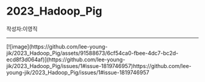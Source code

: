 # 2023_Hadoop_Pig
작성자:이영직
<hr/>
[![image](https://github.com/lee-young-jik/2023_Hadoop_Pig/assets/91588673/6cf54ca0-fbee-4dc7-bc2d-ecd8f3d064af)](https://github.com/lee-young-jik/2023_Hadoop_Pig/issues/1#issue-1819746957)https://github.com/lee-young-jik/2023_Hadoop_Pig/issues/1#issue-1819746957


